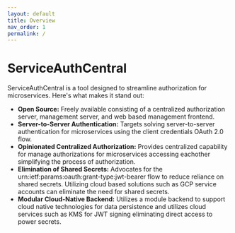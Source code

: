 ```yaml
---
layout: default
title: Overview
nav_order: 1
permalink: /
---
```


# ServiceAuthCentral

ServiceAuthCentral is a tool designed to streamline authorization for microservices. Here's what makes it stand out:

- **Open Source:** Freely available consisting of a centralized authorization server, management server, and web based management frontend.
- **Server-to-Server Authentication:** Targets solving server-to-server authentication for microservices using the client credentials OAuth 2.0 flow.
- **Opinionated Centralized Authorization:** Provides centralized capability for manage authorizations for microservices accessing eachother simplifying the process of authorization.
- **Elimination of Shared Secrets:** Advocates for the urn:ietf:params:oauth:grant-type:jwt-bearer flow to reduce reliance on shared secrets. Utilizing cloud based solutions such as GCP service accounts can eliminate the need for shared secrets.
- **Modular Cloud-Native Backend:** Utilizes a module backend to support cloud native technologies for data persistence and utilizes cloud services such as KMS for JWT signing eliminating direct access to power secrets.

